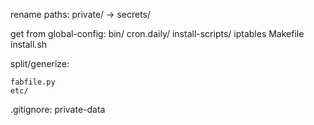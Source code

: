 
rename paths:
	private/ → secrets/

get from global-config:
	bin/
	cron.daily/
	install-scripts/
	iptables
	Makefile
	install.sh


split/generize:

	fabfile.py
	etc/

.gitignore:
	private-data
